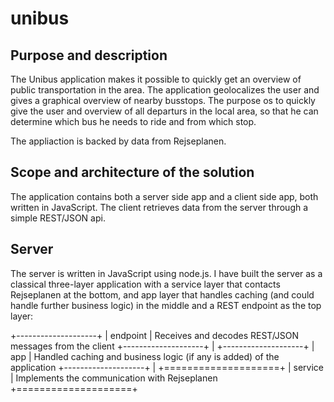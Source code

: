 # unibus

## Purpose and description
The Unibus application makes it possible to quickly get an overview of public transportation in the area. The application 
geolocalizes the user and gives a graphical overview of nearby busstops. The purpose os to quickly give the user and 
overview of all departurs in the local area, so that he can determine which bus he needs to ride and from which stop.

The appliaction is backed by data from Rejseplanen.

## Scope and architecture of the solution
The application contains both a server side app and a client side app, both written in JavaScript. The client retrieves data
from the server through a simple REST/JSON api. 

## Server
The server is written in JavaScript using node.js. I have built the server as a classical three-layer application with a service
layer that contacts Rejseplanen at the bottom, and app layer that handles caching (and could handle further business logic) in 
the middle and a REST endpoint as the top layer:

   +--------------------+
  |      endpoint      |   Receives and decodes REST/JSON messages from the client
  +--------------------+
            |
  +--------------------+
  |        app         |   Handled caching and business logic (if any is added) of the application
  +--------------------+
            |
  +====================+
  |       service      |   Implements the communication with Rejseplanen
  +====================+
